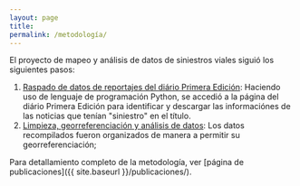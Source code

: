 ```yaml
---
layout: page
title: 
permalink: /metodología/
---
```


El proyecto de mapeo y análisis de datos de siniestros viales siguió los siguientes pasos:

1. [Raspado de datos de reportajes del diário Primera Edición](https://github.com/FelipeSBarros/siniestros_viales_misiones):
Haciendo uso de lenguaje de programación Python, se accedió a la página del diário Primera Edición para identificar y descargar las informaciónes de las noticias que tenían "siniestro" en el título.
1. [Limpieza, georreferenciación y análisis de datos]():
Los datos recompilados fueron organizados de manera a permitir su georreferenciación;

Para detallamiento completo de la metodología, ver [página de publicaciones]({{ site.baseurl }}/publicaciones/).
